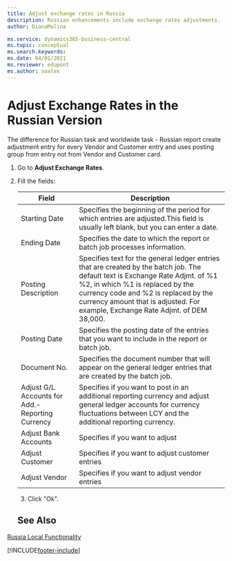 ```yaml
---
title: Adjust exchange rates in Russia
description: Russian enhancements include exchange rates adjustments.
author: DianaMalina

ms.service: dynamics365-business-central
ms.topic: conceptual
ms.search.keywords:
ms.date: 04/01/2021
ms.reviewer: edupont
ms.author: soalex
---
```


# Adjust Exchange Rates in the Russian Version

The difference for Russian task and worldwide task - Russian report create adjustment entry for every Vendor and Customer entry and uses posting group from entry not from Vendor and Customer card.

1. Go to **Adjust Exchange Rates**.

2. Fill the fields:

   | Field                                           | Description                                                  |
   | ----------------------------------------------- | ------------------------------------------------------------ |
   | Starting Date                                   | Specifies the beginning of the period for which entries are adjusted.This field is usually left blank, but you can enter a date. |
   | Ending Date                                     | Specifies the date to which the report or batch job processes information. |
   | Posting Description                             | Specifies text for the general ledger entries that are created by the batch job. The default text is Exchange Rate Adjmt. of %1 %2, in which %1 is replaced by the currency code and %2 is replaced by the currency amount that is adjusted. For example, Exchange Rate Adjmt. of DEM 38,000. |
   | Posting Date                                    | Specifies the posting date of the entries that you want to include in the report or batch job. |
   | Document No.                                    | Specifies the document number that will appear on the general ledger entries that are created by the batch job. |
   | Adjust G/L Accounts for Add.-Reporting Currency | Specifies if you want to post in an additional reporting currency and adjust general ledger accounts for currency fluctuations between LCY and the additional reporting currency. |
   | Adjust Bank Accounts                            | Specifies if you want to adjust                              |
   | Adjust Customer                                 | Specifies if you want to adjust customer entries             |
   | Adjust Vendor                                   | Specifies if you want to adjust vendor entries               |

   3. Click "Ok".
   
   ## See Also 

[Russia Local Functionality](russia-local-functionality.md)


[!INCLUDE[footer-include](../../includes/footer-banner.md)]